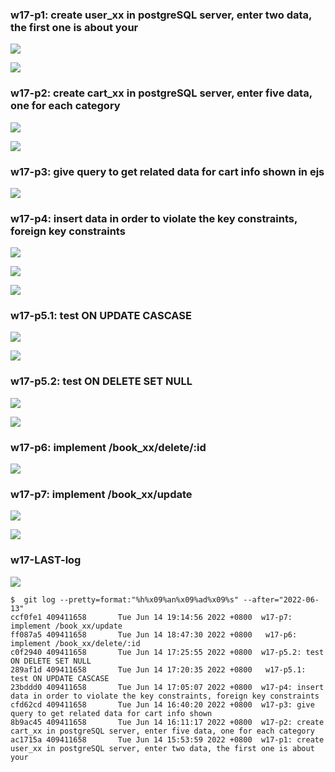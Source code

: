 ### w17-p1: create user_xx in postgreSQL server, enter two data, the first one is about your

![](w17-p1-1.png)

![](w17-p1-2.png)

### w17-p2: create cart_xx in postgreSQL server, enter five data, one for each category

![](w17-p2-1.png)

![](w17-p2-2.png)

### w17-p3: give query to get related data for cart info shown in ejs

![](w17-p3.png)

### w17-p4: insert data in order to violate the key constraints, foreign key constraints

![](w17-p4-1.png)

![](w17-p4-2.png)

![](w17-p4-3.png)

### w17-p5.1: test ON UPDATE CASCASE

![](w17-p5-1.png)

![](w17-p5-2.png)

### w17-p5.2: test ON DELETE SET NULL

![](w17-p5-3.png)

![](w17-p5-4.png)

### w17-p6: implement /book_xx/delete/:id

![](w17-p6.png)

### w17-p7: implement /book_xx/update

![](w17-p7-1.png)

![](w17-p7-2.png)

### w17-LAST-log

![](w17-last-log.png)

```
$  git log --pretty=format:"%h%x09%an%x09%ad%x09%s" --after="2022-06-13"
ccf0fe1 409411658       Tue Jun 14 19:14:56 2022 +0800  w17-p7: implement /book_xx/update
ff087a5 409411658       Tue Jun 14 18:47:30 2022 +0800   w17-p6: implement /book_xx/delete/:id
c0f2940 409411658       Tue Jun 14 17:25:55 2022 +0800  w17-p5.2: test ON DELETE SET NULL
289af1d 409411658       Tue Jun 14 17:20:35 2022 +0800   w17-p5.1: test ON UPDATE CASCASE
23bddd0 409411658       Tue Jun 14 17:05:07 2022 +0800  w17-p4: insert data in order to violate the key constraints, foreign key constraints
cfd62cd 409411658       Tue Jun 14 16:40:20 2022 +0800  w17-p3: give query to get related data for cart info shown
8b9ac45 409411658       Tue Jun 14 16:11:17 2022 +0800  w17-p2: create cart_xx in postgreSQL server, enter five data, one for each category
ac1715a 409411658       Tue Jun 14 15:53:59 2022 +0800  w17-p1: create user_xx in postgreSQL server, enter two data, the first one is about your
```
